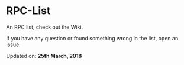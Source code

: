 # RPC-List

An RPC list, check out the Wiki.

If you have any question or found something wrong in the list, open an issue.

Updated on: **25th March, 2018**  
